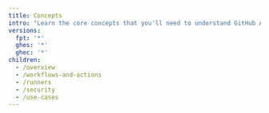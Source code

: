 ```yaml
---
title: Concepts
intro: "Learn the core concepts that you'll need to understand GitHub Actions."
versions:
  fpt: '*'
  ghes: '*'
  ghec: '*'
children:
  - /overview
  - /workflows-and-actions
  - /runners
  - /security
  - /use-cases
---
```

